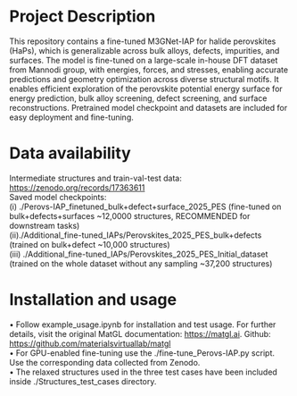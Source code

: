 # Project Description
This repository contains a fine-tuned M3GNet-IAP for halide perovskites (HaPs), which is generalizable across bulk alloys, defects, impurities, and surfaces. The model is fine-tuned on a large-scale in-house DFT dataset from Mannodi group, with energies, forces, and stresses, enabling accurate predictions and geometry optimization across diverse structural motifs. It enables efficient exploration of the perovskite potential energy surface for energy prediction, bulk alloy screening, defect screening, and surface reconstructions. Pretrained model checkpoint and datasets are included for easy deployment and fine-tuning.

 
# Data availability
Intermediate structures and train-val-test data:  https://zenodo.org/records/17363611  <br>
Saved model checkpoints: <br>
(i) ./Perovs-IAP_finetuned_bulk+defect+surface_2025_PES (fine-tuned on bulk+defects+surfaces ~12,0000 structures, RECOMMENDED for downstream tasks) <br>
(ii)./Additional_fine-tuned_IAPs/Perovskites_2025_PES_bulk+defects (trained on bulk+defect ~10,000 structures) <br>
(iii) ./Additional_fine-tuned_IAPs/Perovskites_2025_PES_Initial_dataset (trained on the whole dataset without any sampling ~37,200 structures) <br>


# Installation and usage
• Follow example_usage.ipynb for installation and test usage. For further details, visit the original MatGL documentation: https://matgl.ai. Github: https://github.com/materialsvirtuallab/matgl  <br>
• For GPU-enabled fine-tuning use the ./fine-tune_Perovs-IAP.py script. Use the corresponding data collected from Zenodo.  <br> 
• The relaxed structures used in the three test cases have been included inside ./Structures_test_cases directory.

